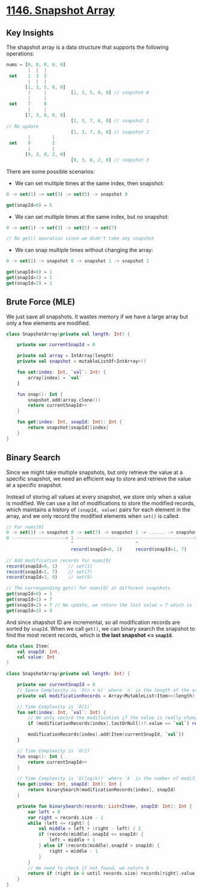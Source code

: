 # [1146. Snapshot Array](https://leetcode.com/problems/snapshot-array/description/)

## Key Insights
The shapshot array is a data structure that supports the following operations:
```js
nums = [0, 0, 0, 0, 0]
        |  |  |
 set    1  3  5
        |  |  |
       [1, 3, 5, 0, 0]  
        |     |         [1, 3, 5, 0, 0] // snapshot 0
        |     |     
 set    7     8
        |     |
       [7, 3, 8, 0, 0]
                        [1, 3, 7, 8, 0] // snapshot 1
// No update
                        [1, 3, 7, 8, 0] // snapshot 2
        |        |
 set    9        2
        |        |
       [9, 3, 8, 2, 0]
                        [9, 3, 8, 2, 0] // snapshot 3
```

There are some possible scenarios:
* We can set multiple times at the same index, then snapshot:
```js
0 -> set(1) -> set(3) -> set(5) -> snapshot 0

get(snapId=0) = 5
```

* We can set multiple times at the same index, but no snapshot:
```js
0 -> set(1) -> set(3) -> set(5) -> set(7)

// No get() operation since we didn't take any snapshot
```

* We can snap multiple times without changing the array:
```js
0 -> set(1) -> snapshot 0 -> snapshot 1 -> snapshot 2

get(snapId=0) = 1
get(snapId=1) = 1
get(snapId=2) = 1
```

## Brute Force (MLE)
We just save all snapshots. It wastes memory if we have a large array but only a few elements are modified.

```kotlin
class SnapshotArray(private val length: Int) {

    private var currentSnapId = 0

    private val array = IntArray(length)
    private val snapshot = mutableListOf<IntArray>()

    fun set(index: Int, `val`: Int) {
        array[index] = `val`
    }

    fun snap(): Int {
        snapshot.add(array.clone())
        return currentSnapId++
    }

    fun get(index: Int, snapId: Int): Int {
        return snapshot[snapId][index]
    }
}
```

## Binary Search
Since we might take multiple snapshots, but only retrieve the value at a specific snapshot, we need an efficient way to store and retrieve the value at a specific snapshot.

Instead of storing all values at every snapshot, we store only when a value is modified. We can use a list of modifications to store the modified records, which maintains a history of `(snapId, value)` pairs for each element in the array, and we only record the modified elements when `set()` is called. 
```js
// For nums[0]
0 -> set(1) -> snapshot 0 -> set(7) -> snapshot 1 -> ...... -> snapshot 2 -> set(9) -> snapshot 3
0 --------------------> 1 --------------------------------------------> 7 --------------------> 9
                        ^                       ^                       ^                       ^             
                        record(snapId=0, 1)     record(snapId=1, 7)     X                       record(snapId=3, 9)
                                                                 
// Add modification records for nums[0]
record(snapId=0, 1)    // set(1)
record(snapId=1, 7)    // set(7)
record(snapId=3, 9)    // set(9)

// The corresponding get() for nums[0] at different snapshots
get(snapId=0) = 1
get(snapId=1) = 7
get(snapId=2) = 7 // No update, we return the last value = 7 which is from the most latest record: snapId=1
get(snapId=3) = 9

```
And since shapshot ID are incremental, so all modification records are sorted by `snapId`. When we call `get()`, we can binary search the snapshot to find the most recent records, which is **the last snapshot <= `snapId`**.

```kotlin
data class Item(
    val snapId: Int,
    val value: Int
)

class SnapshotArray(private val length: Int) {

    private var currentSnapId = 0
    // Space Complexity is `O(n + k)` where `n` is the length of the array and `k` is the number of modifications.
    private val modificationRecords = Array<MutableList<Item>>(length) { mutableListOf() }

    // Time Complexity is `O(1)`
    fun set(index: Int, `val`: Int) {
        // We only record the modification if the value is really changed. (Optional)
        if (modificationRecords[index].lastOrNull()?.value == `val`) return

        modificationRecords[index].add(Item(currentSnapId, `val`))
    }

    // Time Complexity is `O(1)`
    fun snap(): Int {
        return currentSnapId++
    }

    // Time Complexity is `O(log(k))` where `k` is the number of modifications.
    fun get(index: Int, snapId: Int): Int {
        return binarySearch(modificationRecords[index], snapId)
    }

    private fun binarySearch(records: List<Item>, snapId: Int): Int {
        var left = 0
        var right = records.size - 1
        while (left <= right) {
            val middle = left + (right - left) / 2
            if (records[middle].snapId <= snapId) {
                left = middle + 1
            } else if (records[middle].snapId > snapId) {
                right = middle - 1
            }
        }
        // We need to check if not found, we return 0
        return if (right in 0 until records.size) records[right].value else 0
    }
}
```
